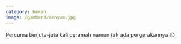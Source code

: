 ```yaml
---
category: heran
image: /gambar3/senyum.jpg
---
```


Percuma berjuta-juta kali ceramah namun tak ada pergerakannya 😐